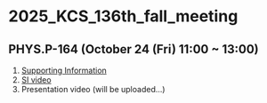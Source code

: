 # 2025_KCS_136th_fall_meeting

## PHYS.P-164 (October 24 (Fri) 11:00 ~ 13:00)

1. [Supporting Information](https://github.com/thereexist/2025_KCS_136th_fall_meeting/blob/main/Supporting%20information.pdf)
2. [SI video](https://github.com/thereexist/2025_KCS_136th_fall_meeting/blob/main/SI%20video.gif)
3. Presentation video (will be uploaded...)
